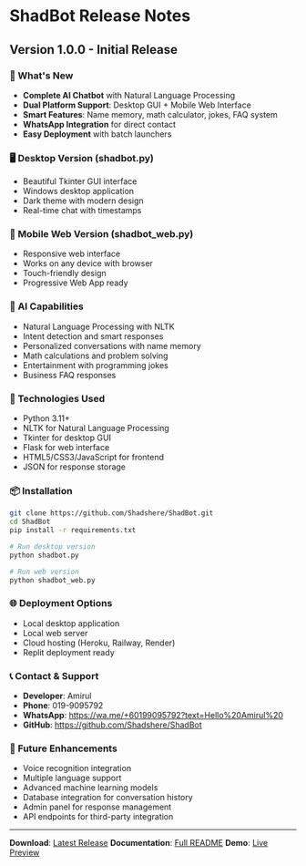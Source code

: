 # ShadBot Release Notes

## Version 1.0.0 - Initial Release

### 🎉 What's New
- **Complete AI Chatbot** with Natural Language Processing
- **Dual Platform Support**: Desktop GUI + Mobile Web Interface
- **Smart Features**: Name memory, math calculator, jokes, FAQ system
- **WhatsApp Integration** for direct contact
- **Easy Deployment** with batch launchers

### 🖥️ Desktop Version (shadbot.py)
- Beautiful Tkinter GUI interface
- Windows desktop application
- Dark theme with modern design
- Real-time chat with timestamps

### 📱 Mobile Web Version (shadbot_web.py)
- Responsive web interface
- Works on any device with browser
- Touch-friendly design
- Progressive Web App ready

### 🧠 AI Capabilities
- Natural Language Processing with NLTK
- Intent detection and smart responses
- Personalized conversations with name memory
- Math calculations and problem solving
- Entertainment with programming jokes
- Business FAQ responses

### 🚀 Technologies Used
- Python 3.11+
- NLTK for Natural Language Processing
- Tkinter for desktop GUI
- Flask for web interface
- HTML5/CSS3/JavaScript for frontend
- JSON for response storage

### 📦 Installation
```bash
git clone https://github.com/Shadshere/ShadBot.git
cd ShadBot
pip install -r requirements.txt

# Run desktop version
python shadbot.py

# Run web version
python shadbot_web.py
```

### 🌐 Deployment Options
- Local desktop application
- Local web server
- Cloud hosting (Heroku, Railway, Render)
- Replit deployment ready

### 📞 Contact & Support
- **Developer**: Amirul
- **Phone**: 019-9095792
- **WhatsApp**: https://wa.me/+60199095792?text=Hello%20Amirul%20
- **GitHub**: https://github.com/Shadshere/ShadBot

### 🔮 Future Enhancements
- Voice recognition integration
- Multiple language support
- Advanced machine learning models
- Database integration for conversation history
- Admin panel for response management
- API endpoints for third-party integration

---

**Download**: [Latest Release](https://github.com/Shadshere/ShadBot/releases/latest)
**Documentation**: [Full README](https://github.com/Shadshere/ShadBot#readme)
**Demo**: [Live Preview](https://shadshere.github.io/ShadBot/)
